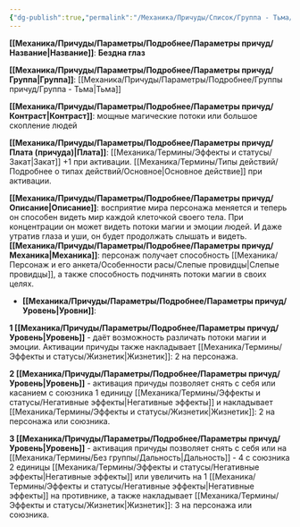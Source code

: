 ```yaml
---
{"dg-publish":true,"permalink":"/Механика/Причуды/Список/Группа - Тьма/Бездна глаз/","noteIcon":"","created":"2025-09-07T13:19:20.221+03:00","updated":"2025-09-06T12:06:43.865+03:00"}
---
```




**[[Механика/Причуды/Параметры/Подробнее/Параметры причуд/Название\|Название]]**: **Бездна глаз**

**[[Механика/Причуды/Параметры/Подробнее/Параметры причуд/Группа\|Группа]]**: [[Механика/Причуды/Параметры/Подробнее/Группы причуд/Группа - Тьма\|Тьма]] 

**[[Механика/Причуды/Параметры/Подробнее/Параметры причуд/Контраст\|Контраст]]**: мощные магические потоки или большое скопление людей

**[[Механика/Причуды/Параметры/Подробнее/Параметры причуд/Плата (причуда)\|Плата]]**: [[Механика/Термины/Эффекты и статусы/Закат\|Закат]] +1 при активации. [[Механика/Термины/Типы действий/Подробнее о типах действий/Основное\|Основное действие]] при активации.

**[[Механика/Причуды/Параметры/Подробнее/Параметры причуд/Описание\|Описание]]**: восприятие мира персонажа меняется и теперь он способен видеть мир каждой клеточкой своего тела. При концентрации он может видеть потоки магии и эмоции людей. И даже утратив глаза и уши, он будет продолжать слышать и видеть.
**[[Механика/Причуды/Параметры/Подробнее/Параметры причуд/Механика\|Механика]]**: персонаж получает способность [[Механика/Персонаж и его анкета/Особенности расы/Слепые провидцы\|Слепые провидцы]], а также способность подчинять потоки магии в своих целях. 


- **[[Механика/Причуды/Параметры/Подробнее/Параметры причуд/Уровень\|Уровни]]**:

**1 [[Механика/Причуды/Параметры/Подробнее/Параметры причуд/Уровень\|Уровень]]** - даёт возможность различать потоки магии и эмоции. Активации причуды также накладывает [[Механика/Термины/Эффекты и статусы/Жизнетик\|Жизнетик]]: 2 на персонажа. 

**2 [[Механика/Причуды/Параметры/Подробнее/Параметры причуд/Уровень\|Уровень]]** - активация причуды позволяет снять с себя или касанием с союзника 1 единицу [[Механика/Термины/Эффекты и статусы/Негативные эффекты\|Негативные эффекты]] и накладывает [[Механика/Термины/Эффекты и статусы/Жизнетик\|Жизнетик]]: 2 на персонажа или союзника.

**3 [[Механика/Причуды/Параметры/Подробнее/Параметры причуд/Уровень\|Уровень]]** - активация причуды позволяет снять с себя или на [[Механика/Термины/Без группы/Дальность\|Дальность]] - 4 с союзника 2 единицы [[Механика/Термины/Эффекты и статусы/Негативные эффекты\|Негативные эффекты]] или увеличить на 1 [[Механика/Термины/Эффекты и статусы/Негативные эффекты\|Негативные эффекты]] на противнике, а также накладывает [[Механика/Термины/Эффекты и статусы/Жизнетик\|Жизнетик]]: 3 на персонажа или союзника.